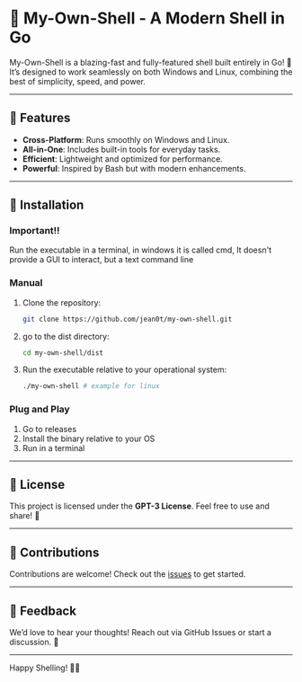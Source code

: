 # 🐚 My-Own-Shell - A Modern Shell in Go

My-Own-Shell is a blazing-fast and fully-featured shell built entirely in Go! 🌟 It’s designed to work seamlessly on both Windows and Linux, combining the best of simplicity, speed, and power.

---

## 🚀 Features
- **Cross-Platform**: Runs smoothly on Windows and Linux.
- **All-in-One**: Includes built-in tools for everyday tasks.
- **Efficient**: Lightweight and optimized for performance.
- **Powerful**: Inspired by Bash but with modern enhancements.

---

## 🔧 Installation
### Important!!
Run the executable in a terminal, in windows it is called cmd, It doesn't provide a GUI to interact, but a text command line
### Manual
1. Clone the repository:
   ```bash
   git clone https://github.com/jean0t/my-own-shell.git
   ```
2. go to the dist directory:
   ```bash
   cd my-own-shell/dist
   ```
3. Run the executable relative to your operational system:
   ```bash
   ./my-own-shell # example for linux
   ```
   
### Plug and Play
1. Go to releases
2. Install the binary relative to your OS
3. Run in a terminal
---

## 📜 License
This project is licensed under the **GPT-3 License**. Feel free to use and share! 🤖

---

## 🤝 Contributions
Contributions are welcome! Check out the [issues](https://github.com/jean0t/my-own-shell) to get started.

---

## 💬 Feedback
We’d love to hear your thoughts! Reach out via GitHub Issues or start a discussion. 🙌

---

Happy Shelling! 🐚✨

